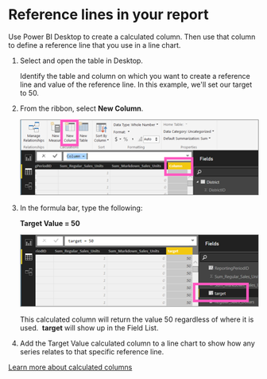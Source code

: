 ﻿<properties
   pageTitle="Reference lines in your report"
   description="Reference lines in your report"
   services="powerbi"
   documentationCenter=""
   authors="mihart"
   manager="mblythe"
   editor=""
   tags=""/>

<tags
   ms.service="powerbi"
   ms.devlang="NA"
   ms.topic="article"
   ms.tgt_pltfrm="NA"
   ms.workload="powerbi"
   ms.date="12/11/2015"
   ms.author="mihart"/>

# Reference lines in your report

Use Power BI Desktop to create a calculated column.  Then use that column to define a reference line that you use in a line chart. 

1. Select and open the table in Desktop.

    Identify the table and column on which you want to create a reference line and value of the reference line. In this example, we'll set our target to 50.

2. From the ribbon, select **New Column**.

    ![](media/powerbi-service-reference-lines-in-your-report/PBI_reference_line_new-column.png)

3. In the formula bar, type the following:

    **Target Value = 50**

    ![](media/powerbi-service-reference-lines-in-your-report/PBI_reference_line_field_list.png)

    This calculated column will return the value 50 regardless of where it is used.  **target** will show up in the Field List. 

4. Add the Target Value calculated column to a line chart to show how any series relates to that specific reference line.  


[Learn more about calculated columns](powerbi-desktop-calculated-columns.md)
